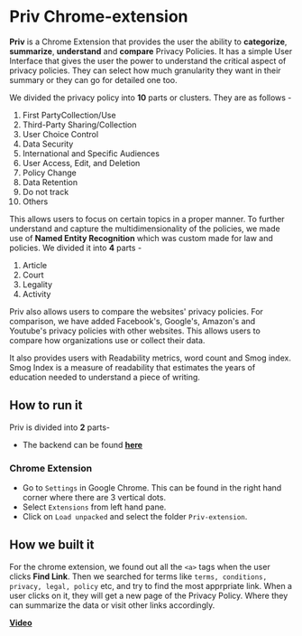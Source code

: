 # Priv Chrome-extension

**Priv** is a Chrome Extension that provides the user the ability to **categorize**, **summarize**, **understand** and **compare** Privacy Policies. It has a simple User Interface that gives the user the power to understand the critical aspect of privacy policies. They can select how much granularity they want in their summary or they can go for detailed one too.

We divided the privacy policy into **10** parts or clusters. They are as follows -
1. First PartyCollection/Use
2. Third-Party Sharing/Collection
3. User Choice Control
4. Data Security
5. International and Specific Audiences
6. User Access, Edit, and Deletion
7. Policy Change
8. Data Retention
9. Do not track
10. Others

This allows users to focus on certain topics in a proper manner. To further understand and capture the multidimensionality of the policies, we made use of **Named Entity Recognition** which was custom made for law and policies. We divided it into **4** parts -
1. Article
2. Court
3. Legality
4. Activity

Priv also allows users to compare the websites' privacy policies. For comparison, we have added Facebook's, Google's, Amazon's and Youtube's privacy policies with other websites. This allows users to compare how organizations use or collect their data.

It also provides users with Readability metrics, word count and Smog index. Smog Index is a measure of readability that estimates the years of education needed to understand a piece of writing.

## How to run it
Priv is divided into **2** parts-

* The backend can be found [**here**](https://github.com/sayak119/Priv-backend)

### Chrome Extension
* Go to `Settings` in Google Chrome. This can be found in the right hand corner where there are 3 vertical dots.
* Select `Extensions` from left hand pane.
* Click on `Load unpacked` and select the folder `Priv-extension`.

## How we built it
For the chrome extension, we found out all the `<a>` tags when the user clicks **Find Link**. Then we searched for terms like `terms, conditions, privacy, legal, policy` etc, and try to find the most apprpriate link. When a user clicks on it, they will get a new page of the Privacy Policy. Where they can summarize the data or visit other links accordingly.


[**Video**](https://www.youtube.com/watch?v=-suRZULyLcM)
